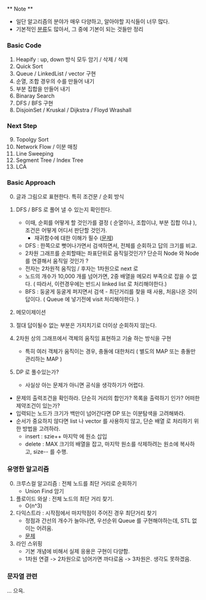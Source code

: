 ** Note **
- 일단 알고리즘의 분야가 매우 다양하고, 알아야할 지식들이 너무 많다.
- 기본적인 [분류](https://www.acmicpc.net/problem/tags)도 많아서, 그 중에 기본이 되는 것들만 정리

### Basic Code
1. Heapify : up, down 방식 모두 암기 / 삭제 / 삭제
2. Quick Sort 
3. Queue / LinkedList / vector 구현
4. 순열, 조합 경우의 수를 만들어 내기
5. 부분 집합을 만들어 내기
6. Binaray Search 
7. DFS / BFS 구현
8. DisjoinSet / Kruskal / Dijkstra / Floyd Wrashall
 
### Next Step
9. Topolgy Sort
10. Network Flow / 이분 매칭
11. Line Sweeping
12. Segment Tree / Index Tree
13. LCA

### Basic Approach

0. 글과 그림으로 표현한다. 특히 조건문 / 순회 방식
1. DFS / BFS 로 풀어 낼 수 있는지 확인힌다.
     - 이때, 순회를 어떻게 할 것인가를 결정 ( 순열이나, 조합이냐, 부분 집합 이냐 ), 조건은 어떻게 어디서 판단할 것인가.
        - 재귀함수에 대한 이해가 필수 ([문제](https://www.acmicpc.net/problem/14888))
     - DFS : 한쪽으로 뻣어나가면서 검색하면서, 전체를 순회하고 답의 크기를 비교.
     - 2차원 그래프를 순회할때는 좌표단위로 움직일것인가? 단순히 Node 와 Node 를 연결해서 움직일 것인가 ?
     - 전자는 2차원적 움직임 / 후자는 1차원으로 next 로 
     - 노드의 개수가 10,000 개를 넘어가면, 2중 배열을 메모리 부족으로 잡을 수 없다.
       ( 따라서, 이런경우에는 반드시 linked list 로 처리해야한다.)
     - BFS : 둥굴게 둥굴게 퍼지면서 검색 - 최단거리를 찾을 때 사용, 처음나온 것이 답이다.
       ( Queue 에 넣기전에 visit 처리해야한다. )
   
2. 메모이제이션
3. 절대 답이될수 없는 부분은 가지치기로 더이상 순회하지 않는다.
4. 2차원 상의 그래프에서 객체의 움직임 표현하고 기술 하는 방식을 구현
     - 특히 여러 객체가 움직이는 경우, 충돌에 대한처리 ( 별도의 MAP 또는 충돌만 관리하는 MAP )
5. DP 로 풀수있는가? 
     - 사실상 아는 문제가 아니면 공식을 생각하기가 어렵다.

* 문제의 출력조건을 확인하라. 단순히 거리의 합인가? 목록을 출력하기 인가? 어떠한 제약조건이 있는가?
* 입력되는 노드가 크기가 백만이 넘어간다면 DP 또는 이분탐색을 고려해봐라.
* 순서가 중요하지 않다면 list 나 vector 를 사용하지 않고, 단순 배열 로 처리하기 위한 방법을 고려하라.
    - insert : szie++ 마지막 에 원소 삽입
    - delete : MAX 크기의 배열을 잡고, 마지막 원소를 삭제하려는 원소에 복사하고, size-- 를 수행.

### 유명한 알고리즘

0. 크루스컬 알고리즘 : 전체 노드를 최단 거리로 순회하기
   - Union Find 암기
1. 플로이드 와샬 : 전체 노드의 최단 거리 찾기.
   - O(n^3)
2. 다익스트라 : 시작점에서 마지막점이 주어진 경우 최단거리 찾기 
   - 정점과 간선의 개수가 늘아나면, 우선순위 Queue 를 구현해야하는데, STL 없이는 어려움.
   - [문제](https://www.acmicpc.net/problem/1753)
3. 라인 스위핑
   - 기본 개념에 비해서 실제 응용은 구현이 다양함.
   - 1차원 연결 -> 2차원으로 넘어가면 까다로움 -> 3차원은. 생각도 못하겠음.
  
### 문자열 관련 

... 으윽.
